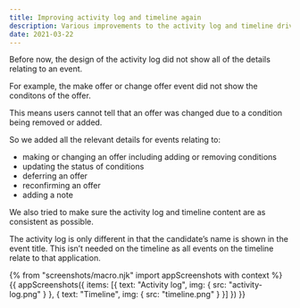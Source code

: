 ```yaml
---
title: Improving activity log and timeline again
description: Various improvements to the activity log and timeline driven by the work we’re doing to make it clear to users why they can no longer see an application that’s been transferred to a new training provider or accredited body.
date: 2021-03-22
---
```


Before now, the design of the activity log did not show all of the details relating to an event.

For example, the make offer or change offer event did not show the conditons of the offer.

This means users cannot tell that an offer was changed due to a condition being removed or added.

So we added all the relevant details for events relating to:

- making or changing an offer including adding or removing conditions
- updating the status of conditions
- deferring an offer
- reconfirming an offer
- adding a note

We also tried to make sure the activity log and timeline content are as consistent as possible.

The activity log is only different in that the candidate’s name is shown in the event title. This isn’t needed on the timeline as all events on the timeline relate to that application.

{% from "screenshots/macro.njk" import appScreenshots with context %}
{{ appScreenshots({
  items: [{
    text: "Activity log",
    img: {
      src: "activity-log.png"
    }
  }, {
    text: "Timeline",
    img: {
      src: "timeline.png"
    }
  }]
}) }}
